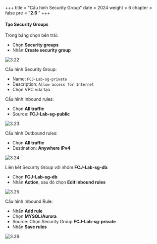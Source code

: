+++
title = "Cấu hình Security Group"
date = 2024
weight = 6
chapter = false
pre = "<b>2.6 </b>"
+++

#### Tạo Security Groups

Trong bảng chọn bên trái:

- Chọn **Security groups**
- Nhấn **Create security group**

![3.22](/images/2-preparation/3.22.png)

Cấu hình Security Group:

- Name: `FCJ-Lab-sg-private`
- Description: `Allow access for Internet`
- Chọn VPC vừa tạo

Cấu hình Inbound rules:

- Chọn **All traffic**
- Source: **FCJ-Lab-sg-public**

![3.23](/images/2-preparation/3.23.png)

Cấu hình Outbound rules:

- Chọn **All traffic**
- Destination: **Anywhere IPv4**

![3.24](/images/2-preparation/3.24.png)

Liên kết Security Group với nhóm **FCJ-Lab-sg-db**:

- Chọn **FCJ-Lab-sg-db**
- Nhấn **Action**, sau đó chọn **Edit inbound rules**

![3.25](/images/2-preparation/3.26.png)

Cấu hình Inbound Rule:

- Nhấn **Add rule**
- Chọn **MYSQL/Aurora**
- Source: Chọn Security Group **FCJ-Lab-sg-private**
- Nhấn **Save rules**

![3.26](/images/2-preparation/3.27.png)
